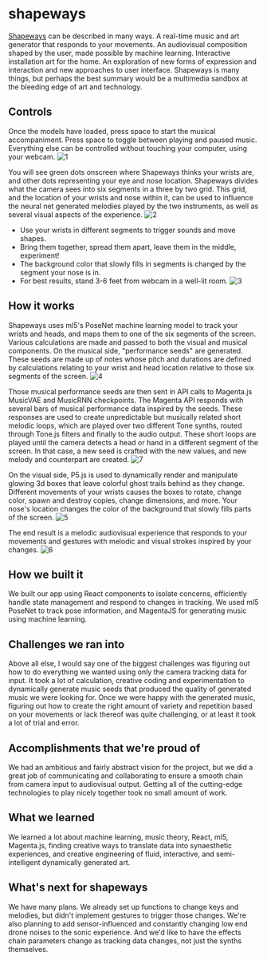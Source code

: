 # shapeways

[Shapeways](https://shapeways.netlify.app/) can be described in many ways. A real-time music and art generator that responds to your movements. An audiovisual composition shaped by the user, made possible by machine learning. Interactive installation art for the home. An exploration of new forms of expression and interaction and new approaches to user interface. Shapeways is many things, but perhaps the best summary would be a multimedia sandbox at the bleeding edge of art and technology.

## Controls

Once the models have loaded, press space to start the musical accompaniment.
Press space to toggle between playing and paused music. Everything else can be controlled without touching your computer, using your webcam.
![1](https://user-images.githubusercontent.com/563233/92160843-84873000-ede4-11ea-981d-da6d8e8f81f3.png)


You will see green dots onscreen where Shapeways thinks your wrists are, and other dots representing your eye and nose location. Shapeways divides what the camera sees into six segments in a three by two grid. This grid, and the location of your wrists and nose within it, can be used to influence the neural net generated melodies played by the two instruments, as well as several visual aspects of the experience.
![2](https://user-images.githubusercontent.com/563233/92160855-881ab700-ede4-11ea-8ceb-4251c03ae12f.png)


- Use your wrists in different segments to trigger sounds and move shapes.
- Bring them together, spread them apart, leave them in the middle, experiment!
- The background color that slowly fills in segments is changed by the segment your nose is in.
- For best results, stand 3-6 feet from webcam in a well-lit room.
![3](https://user-images.githubusercontent.com/563233/92160858-894be400-ede4-11ea-9793-eedd3200f9e5.png)

## How it works
Shapeways uses ml5's PoseNet machine learning model to track your wrists and heads, and maps them to one of the six segments of the screen. Various calculations are made and passed to both the visual and musical components. On the musical side, "performance seeds" are generated. These seeds are made up of notes whose pitch and durations are defined by calculations relating to your wrist and head location relative to those six segments of the screen.
![4](https://user-images.githubusercontent.com/563233/92160864-89e47a80-ede4-11ea-98da-c722c5fb7274.png)

Those musical performance seeds are then sent in API calls to Magenta.js MusicVAE and MusicRNN checkpoints. The Magenta API responds with several bars of musical performance data inspired by the seeds. These responses are used to create unpredictable but musically related short melodic loops, which are played over two different Tone synths, routed through Tone.js filters and finally to the audio output. These short loops are played until the camera detects a head or hand in a different segment of the screen. In that case, a new seed is crafted with the new values, and new melody and counterpart are created.
![7](https://user-images.githubusercontent.com/563233/92160872-8cdf6b00-ede4-11ea-8e43-4816590543d4.png)

On the visual side, P5.js is used to dynamically render and manipulate glowing 3d boxes that leave colorful ghost trails behind as they change. Different movements of your wrists causes the boxes to rotate, change color, spawn and destroy copies, change dimensions, and more. Your nose's location changes the color of the background that slowly fills parts of the screen. 
![5](https://user-images.githubusercontent.com/563233/92160866-8b15a780-ede4-11ea-933d-703f7a574ce3.png)

The end result is a melodic audiovisual experience that responds to your movements and gestures with melodic and visual strokes inspired by your changes.
![6](https://user-images.githubusercontent.com/563233/92160870-8c46d480-ede4-11ea-8a3b-8170296ea32f.png)

## How we built it
We built our app using React components to isolate concerns, efficiently handle state management and respond to changes in tracking. We used ml5 PoseNet to track pose information, and MagentaJS for generating music using machine learning.

## Challenges we ran into
Above all else, I would say one of the biggest challenges was figuring out how to do everything we wanted using only the camera tracking data for input. It took a lot of calculation, creative coding and experimentation to dynamically generate music seeds that produced the quality of generated music we were looking for. Once we were happy with the generated music, figuring out how to create the right amount of variety and repetition based on your movements or lack thereof was quite challenging, or at least it took a lot of trial and error.

## Accomplishments that we're proud of
We had an ambitious and fairly abstract vision for the project, but we did a great job of communicating and collaborating to ensure a smooth chain from camera input to audiovisual output. Getting all of the cutting-edge technologies to play nicely together took no small amount of work.

## What we learned
We learned a lot about machine learning, music theory, React, ml5, Magenta.js, finding creative ways to translate data into synaesthetic experiences, and creative engineering of fluid, interactive, and semi-intelligent dynamically generated art.

## What's next for shapeways
We have many plans. We already set up functions to change keys and melodies, but didn't implement gestures to trigger those changes. We're also planning to add sensor-influenced and constantly changing low end drone noises to the sonic experience. And we'd like to have the effects chain parameters change as tracking data changes, not just the synths themselves.
